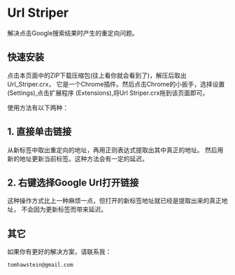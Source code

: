 # Url Striper

解决点击Google搜索结果时产生的重定向问题。

## 快速安装

点击本页面中的ZIP下载压缩包(往上看你就会看到了)，解压后取出Url_Striper.crx，
它是一个Chrome插件。然后点击Chrome的小扳手，选择设置(Settings),点击扩展程序
(Extensions),将Url Striper.crx拖到该页面即可。

使用方法有以下两种：

## 1. 直接单击链接

从新标签中取出重定向的地址，再用正则表达式提取出其中真正的地址。
然后用新的地址更新当前标签。这种方法会有一定的延迟。

## 2. 右键选择Google Url打开链接

这种操作方式比上一种麻烦一点，但打开的新标签地址就已经是提取出来的真正地址，
不会因为更新标签而带来延迟。

## 其它

如果你有更好的解决方案，请联系我：

	tomhawstein@gmail.com
